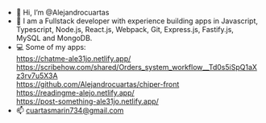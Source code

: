 - 👋 Hi, I’m @Alejandrocuartas
- 👀 I am a Fullstack developer with experience building apps in Javascript, Typescript, Node.js, React.js, Webpack, Git, Express.js, Fastify.js, MySQL and MongoDB.
- 💻 Some of my apps:  
      https://chatme-ale31jo.netlify.app/  
      https://scribehow.com/shared/Orders_system_workflow__Td0s5iSpQ1aXz3rv7u5X3A  
      https://github.com/Alejandrocuartas/chiper-front  
      https://readingme-alejo.netlify.app/  
      https://post-something-ale31jo.netlify.app/  
- 📫 cuartasmarin734@gmail.com

<!---
Alejandrocuartas/Alejandrocuartas is a ✨ special ✨ repository because its `README.md` (this file) appears on your GitHub profile.
You can click the Preview link to take a look at your changes.
--->
